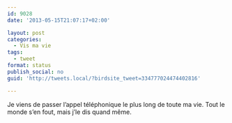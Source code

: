 ```yaml
---
id: 9028
date: '2013-05-15T21:07:17+02:00'

layout: post
categories:
  - Vis ma vie
tags:
  - tweet
format: status
publish_social: no
guid: 'http://tweets.local/?birdsite_tweet=334777024474402816'

---
```


Je viens de passer l’appel téléphonique le plus long de toute ma vie. Tout le monde s’en fout, mais j’le dis quand même.